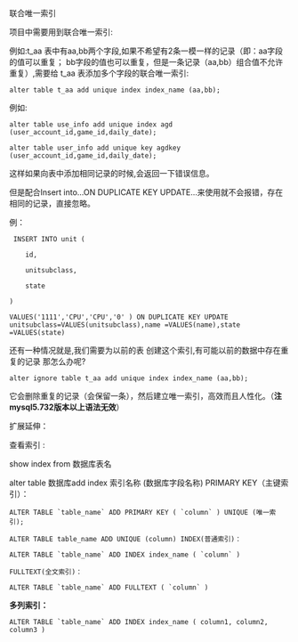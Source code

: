 联合唯一索引

项目中需要用到联合唯一索引:

例如:t_aa 表中有aa,bb两个字段,如果不希望有2条一模一样的记录（即：aa字段的值可以重复； bb字段的值也可以重复，但是一条记录（aa,bb）组合值不允许重复）,需要给 t_aa 表添加多个字段的联合唯一索引:

```mysql
alter table t_aa add unique index index_name (aa,bb);
```

例如:

```mysql
alter table use_info add unique index agd (user_account_id,game_id,daily_date);

alter table user_info add unique key agdkey (user_account_id,game_id,daily_date);
```

这样如果向表中添加相同记录的时候,会返回一下错误信息。

但是配合Insert into…ON DUPLICATE KEY UPDATE…来使用就不会报错，存在相同的记录，直接忽略。

例：

```mysql
 INSERT INTO unit (

    id,

    unitsubclass,

    state

)

VALUES('1111','CPU','CPU','0' ) ON DUPLICATE KEY UPDATE       
unitsubclass=VALUES(unitsubclass),name =VALUES(name),state =VALUES(state)
```

还有一种情况就是,我们需要为以前的表 创建这个索引,有可能以前的数据中存在重复的记录 那怎么办呢?

```mysql
alter ignore table t_aa add unique index index_name (aa,bb);
```

它会删除重复的记录（会保留一条），然后建立唯一索引，高效而且人性化。（**注mysql5.732版本以上语法无效**）

扩展延伸：

查看索引 :

show index from 数据库表名  

alter table 数据库add index 索引名称 (数据库字段名称) PRIMARY KEY（主键索引）：

```mysql
ALTER TABLE `table_name` ADD PRIMARY KEY ( `column` ) UNIQUE (唯一索引);

ALTER TABLE table_name ADD UNIQUE (column) INDEX(普通索引)：

ALTER TABLE `table_name` ADD INDEX index_name ( `column` )

FULLTEXT(全文索引)：

ALTER TABLE `table_name` ADD FULLTEXT ( `column` )
```

**多列索引：**

```mysql
ALTER TABLE `table_name` ADD INDEX index_name ( column1, column2, column3 )
```

